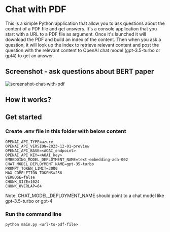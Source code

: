 # Chat with PDF
This is a simple Python application that allow you to ask questions about the content of a PDF file and get answers.
It's a console application that you start with a URL to a PDF file as argument. Once it's launched it will download the PDF and build an index of the content. Then when you ask a question, it will look up the index to retrieve relevant content and post the question with the relevant content to OpenAI chat model (gpt-3.5-turbo or gpt4) to get an answer.

## Screenshot - ask questions about BERT paper
![screenshot-chat-with-pdf](../assets/chat_with_pdf_console.png)

## How it works?

## Get started
### Create .env file in this folder with below content
```
OPENAI_API_TYPE=azure
OPENAI_API_VERSION=2023-12-01-preview
OPENAI_API_BASE=<AOAI_endpoint>
OPENAI_API_KEY=<AOAI_key>
EMBEDDING_MODEL_DEPLOYMENT_NAME=text-embedding-ada-002
CHAT_MODEL_DEPLOYMENT_NAME=gpt-35-turbo
PROMPT_TOKEN_LIMIT=3000
MAX_COMPLETION_TOKENS=256
VERBOSE=false
CHUNK_SIZE=1024
CHUNK_OVERLAP=64
```
Note: CHAT_MODEL_DEPLOYMENT_NAME should point to a chat model like gpt-3.5-turbo or gpt-4
### Run the command line
```shell
python main.py <url-to-pdf-file>
```